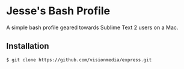 # Jesse's Bash Profile 

A simple bash profile geared towards Sublime Text 2 users on a Mac.

## Installation

```
$ git clone https://github.com/visionmedia/express.git
```
